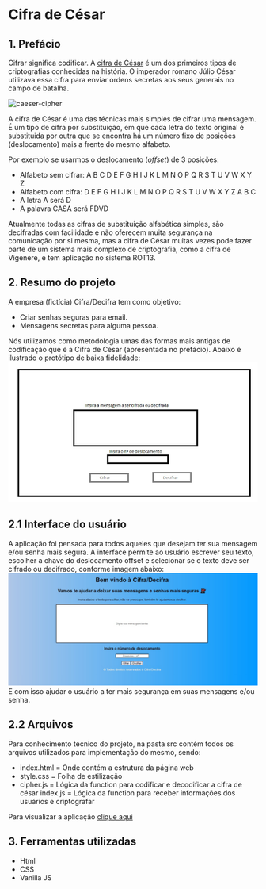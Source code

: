 # Cifra de César

## 1. Prefácio

Cifrar significa codificar. A [cifra de César](https://pt.wikipedia.org/wiki/Cifra_de_C%C3%A9sar)
é um dos primeiros tipos de criptografias conhecidas na história.
O imperador romano Júlio César utilizava essa cifra para enviar
ordens secretas aos seus generais no campo de batalha.

![caeser-cipher](https://user-images.githubusercontent.com/11894994/60990999-07ffdb00-a320-11e9-87d0-b7c291bc4cd1.png)

A cifra de César é uma das técnicas mais simples de cifrar uma mensagem. É um
tipo de cifra por substituição, em que cada letra do texto original é
substituida por outra que se encontra há um número fixo de posições
(deslocamento) mais a frente do mesmo alfabeto.

Por exemplo se usarmos o deslocamento (_offset_) de 3 posições:

- Alfabeto sem cifrar: A B C D E F G H I J K L M N O P Q R S T U V W X Y Z
- Alfabeto com cifra: D E F G H I J K L M N O P Q R S T U V W X Y Z A B C
- A letra A será D
- A palavra CASA será FDVD

Atualmente todas as cifras de substituição alfabética simples, são decifradas
com facilidade e não oferecem muita segurança na comunicação por si mesma,
mas a cifra de César muitas vezes pode fazer parte de um sistema
mais complexo de criptografia, como
a cifra de Vigenère, e tem aplicação no sistema ROT13.

## 2. Resumo do projeto

A empresa (fictícia) Cifra/Decifra tem como objetivo:

- Criar senhas seguras para email.
- Mensagens secretas para alguma pessoa.

Nós utilizamos como metodologia umas das formas mais antigas de codificação que é a Cifra de César (apresentada no prefácio).
Abaixo é ilustrado o protótipo de baixa fidelidade:
<img src="https://github.com/EllenCavalcanteBrito/SAP008-cipher/blob/main/Prototipo%20baixa%20fidelidade%20(4).png">

## 2.1 Interface do usuário

A aplicação foi pensada para todos aqueles que desejam ter sua mensagem e/ou senha mais segura.
A interface permite ao usuário escrever seu texto, escolher a chave do deslocamento offset e selecionar se o texto deve ser cifrado ou decifrado, conforme imagem abaixo:
<img src="https://github.com/EllenCavalcanteBrito/SAP008-cipher/blob/main/Prototipo%20fiel.jpg">
E com isso ajudar o usuário a ter mais segurança em suas mensagens e/ou senha.

## 2.2 Arquivos

Para conhecimento técnico do projeto, na pasta src contém todos os arquivos utilizados para implementação do mesmo, sendo:
- index.html = Onde contém a estrutura da página web
- style.css = Folha de estilização
- cipher.js = Lógica da function para codificar e decodificar a cifra de césar
index.js = Lógica da function para receber informações dos usuários e criptografar

Para visualizar a aplicação [clique aqui](https://ellencavalcantebrito.github.io/SAP008-cipher/)

## 3. Ferramentas utilizadas

- Html
- CSS
- Vanilla JS
